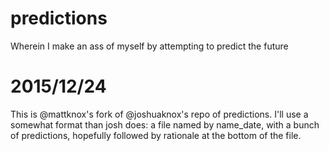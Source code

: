 # predictions
Wherein I make an ass of myself by attempting to predict the future

# 2015/12/24
This is @mattknox's fork of @joshuaknox's repo of predictions.  I'll use a somewhat format than josh does: a file named by name_date, with a bunch of predictions, hopefully followed by rationale at the bottom of the file.
